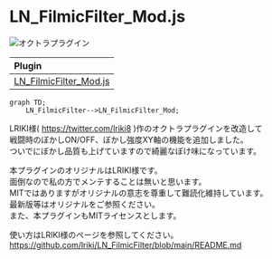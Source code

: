 # LN_FilmicFilter_Mod.js

![オクトラプラグイン](https://user-images.githubusercontent.com/101030953/172010230-b3d7ff98-52a9-4dad-b2ee-cab985ee3c29.gif)

| Plugin |
|:-----------|
| [LN_FilmicFilter_Mod.js](https://raw.githubusercontent.com/pepaperon-p/LN_FilmicFilter_Mod/main/LN_FilmicFilter_Mod.js "LN_FilmicFilter_Mod.js")|

```mermaid
graph TD;
    LN_FilmicFilter-->LN_FilmicFilter_Mod;
```


LRIKI様( https://twitter.com/lriki8 )作のオクトラプラグインを改造して<br/>
戦闘時のぼかしON/OFF、ぼかし強度XY軸の機能を追加しました。<br/>
ついでにぼかし品質も上げていますので綺麗なぼけ味になっています。<br/>

本プラグインのオリジナルはLRIKI様です。<br/>
面倒なので私の方でメンテすることは無いと思います。<br/>
MITではありますがオリジナルの意志を尊重して難読化維持しています。<br/>
最新版等はオリジナルをご参照ください。<br/>
また、本プラグインもMITライセンスとします。<br/>

使い方はLRIKI様のページを参照してください。<br/>
https://github.com/lriki/LN_FilmicFilter/blob/main/README.md<br/>


